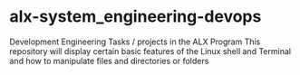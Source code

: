 # alx-system_engineering-devops
Development Engineering Tasks / projects in the ALX Program
This repository will display certain basic features of the Linux shell 
and Terminal and how to manipulate files and directories or folders
